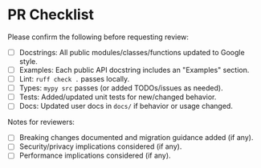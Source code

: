 # PR Checklist

Please confirm the following before requesting review:

- [ ] Docstrings: All public modules/classes/functions updated to Google style.
- [ ] Examples: Each public API docstring includes an "Examples" section.
- [ ] Lint: `ruff check .` passes locally.
- [ ] Types: `mypy src` passes (or added TODOs/issues as needed).
- [ ] Tests: Added/updated unit tests for new/changed behavior.
- [ ] Docs: Updated user docs in `docs/` if behavior or usage changed.

Notes for reviewers:

- [ ] Breaking changes documented and migration guidance added (if any).
- [ ] Security/privacy implications considered (if any).
- [ ] Performance implications considered (if any).
